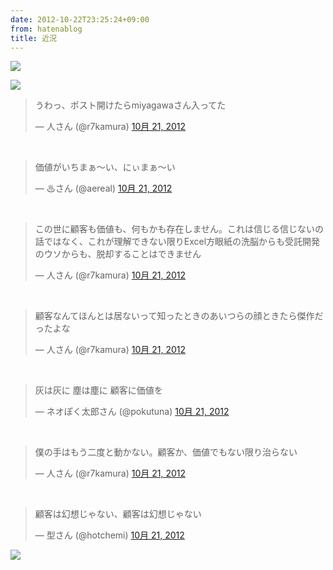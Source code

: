 ```yaml
---
date: 2012-10-22T23:25:24+09:00
from: hatenablog
title: 近況
---
```


<p><img src="http://i.gifboom.com/medias/6fc9fdf3b9274fecb207184b74f7e24f@2x.gif"></p><p><img src="http://i.gifboom.com/medias/f1cf8459137a41559c3a498efaff24c3@2x.gif"></p><p></p><blockquote class="twitter-tweet" lang="ja">
<p>うわっ、ポスト開けたらmiyagawaさん入ってた</p>— 人さん (@r7kamura) <a href="https://twitter.com/r7kamura/status/260025947061882880" data-datetime="2012-10-21T14:33:11+00:00">10月 21, 2012</a>
</blockquote><script src="//platform.twitter.com/widgets.js" charset="utf-8"></script><br>
<blockquote class="twitter-tweet" lang="ja">
<p>価値がいちまぁ～い、にぃまぁ～い</p>— ♨さん (@aereal) <a href="https://twitter.com/aereal/status/260020306016624642" data-datetime="2012-10-21T14:10:46+00:00">10月 21, 2012</a>
</blockquote><script src="//platform.twitter.com/widgets.js" charset="utf-8"></script><br>
<blockquote class="twitter-tweet" lang="ja">
<p>この世に顧客も価値も、何も​かも存在しません。これは信じる​信じないの話ではなく、これが理解できない限りExcel方眼紙の洗脳からも受託開発のウソからも、脱却することはできません</p>— 人さん (@r7kamura) <a href="https://twitter.com/r7kamura/status/260013669226803202" data-datetime="2012-10-21T13:44:24+00:00">10月 21, 2012</a>
</blockquote><script src="//platform.twitter.com/widgets.js" charset="utf-8"></script><br>
<blockquote class="twitter-tweet" lang="ja">
<p>顧客なんてほんとは居ないって知ったときのあいつらの顔ときたら傑作だったよな</p>— 人さん (@r7kamura) <a href="https://twitter.com/r7kamura/status/260018731432943617" data-datetime="2012-10-21T14:04:31+00:00">10月 21, 2012</a>
</blockquote><script src="//platform.twitter.com/widgets.js" charset="utf-8"></script><br>
<blockquote class="twitter-tweet" lang="ja">
<p>灰は灰に 塵は塵に 顧客に価値を</p>— ネオぽく太郎さん (@pokutuna) <a href="https://twitter.com/pokutuna/status/260042949230985216" data-datetime="2012-10-21T15:40:45+00:00">10月 21, 2012</a>
</blockquote><script src="//platform.twitter.com/widgets.js" charset="utf-8"></script><br>
<blockquote class="twitter-tweet" lang="ja">
<p>僕の手はもう二度と動かない。顧客か、価値でもない限り治らない</p>— 人さん (@r7kamura) <a href="https://twitter.com/r7kamura/status/260021762727768064" data-datetime="2012-10-21T14:16:33+00:00">10月 21, 2012</a>
</blockquote><script src="//platform.twitter.com/widgets.js" charset="utf-8"></script><br>
<blockquote class="twitter-tweet" lang="ja">
<p>顧客は幻想じゃない、顧客は幻想じゃない</p>— 型さん (@hotchemi) <a href="https://twitter.com/hotchemi/status/259959931795546113" data-datetime="2012-10-21T10:10:52+00:00">10月 21, 2012</a>
</blockquote><script src="//platform.twitter.com/widgets.js" charset="utf-8"></script><p><img src="http://dl.dropbox.com/u/5978869/image/20121022_014921.png"></p>

